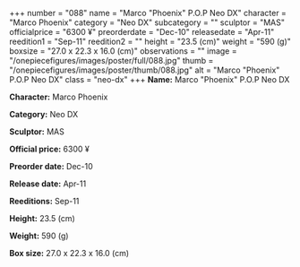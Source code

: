 +++
number = "088"
name = "Marco &#34;Phoenix&#34; P.O.P Neo DX"
character = "Marco Phoenix"
category = "Neo DX"
subcategory = ""
sculptor = "MAS"
officialprice = "6300 ¥"
preorderdate = "Dec-10"
releasedate = "Apr-11"
reedition1 = "Sep-11"
reedition2 = ""
height = "23.5 (cm)"
weight = "590 (g)"
boxsize = "27.0 x 22.3 x 16.0 (cm)"
observations = ""
image = "/onepiecefigures/images/poster/full/088.jpg"
thumb = "/onepiecefigures/images/poster/thumb/088.jpg"
alt = "Marco &#34;Phoenix&#34; P.O.P Neo DX"
class = "neo-dx"
+++
**Name:** Marco &#34;Phoenix&#34; P.O.P Neo DX

**Character:** Marco Phoenix

**Category:** Neo DX 

**Sculptor:** MAS

**Official price:** 6300 ¥

**Preorder date:** Dec-10

**Release date:** Apr-11

**Reeditions:** Sep-11

**Height:** 23.5 (cm)

**Weight:** 590 (g)

**Box size:** 27.0 x 22.3 x 16.0 (cm)




